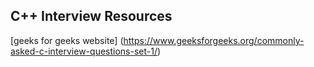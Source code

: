 ## C++ Interview Resources
[geeks for geeks website] (https://www.geeksforgeeks.org/commonly-asked-c-interview-questions-set-1/)
